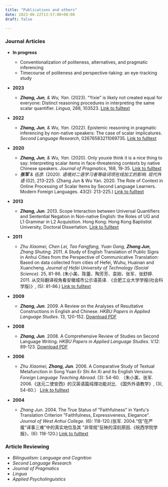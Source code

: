 ```yaml
---
title: "Publications and others"
date: 2023-06-22T13:57:00+08:00
draft: false
    
---
```


### Journal Articles   


* **In progress**   
  
   * Conventionalization of politeness, alternatives, and pragmatic inferencing    
   * Timecourse of politeness and perspective-taking: an eye-tracking study   <br>
   

* **2023**
    * *__Zhang, Jun__, & Wu, Yan.* (2023). “Yixie” is likely not created equal for everyone: Distinct reasoning procedures in interpreting the same scalar quantifier. *Lingua*, 288, 103523. [Link to fulltext](https://www.sciencedirect.com/science/article/abs/pii/S0024384123000475)

* **2022**
    * *__Zhang, Jun__, & Wu, Yan.* (2022). Epistemic reasoning in pragmatic inferencing by non-native speakers: The case of scalar implicatures. *Second Language Research*, 02676583211069735. [Link to fulltext](https://journals.sagepub.com/doi/abs/10.1177/02676583211069735)

* **2020**
    * *__Zhang, Jun__, & Wu, Yan.* (2020). Only youxie think it is a nice thing to say: Interpreting scalar items in face-threatening contexts by native Chinese speakers. *Journal of Pragmatics*, 168, 19-35. [Link to fulltext](https://www.sciencedirect.com/science/article/pii/S0378216620301442)
    * *__张军__ & 伍彦.* (2020). *语境对二语学习者等级词项在线加工的影响.* *现代外语* (02), 213-225. (Zhang Jun & Wu Yan. 2020. The Role of Context in Online Processing of Scalar Items by Second Language Learners. Modern Foreign Languages. 43(2): 213-225.) [Link to fulltext](https://kns.cnki.net/kcms/detail/Detail.aspx?dbname=CAPJLAST&filename=XDWY20200109005&v=)


* **2013**
   * *__Zhang, Jun__.* 2013. Scope Interaction between Universal Quantifiers and Sentential Negation in Non-native English: the Roles of UG and L1 Grammar in L2 Acquisition. Hong Kong: Hong Kong Baptistist University, Doctoral Dissertation. [Link to fulltext](https://scholars.hkbu.edu.hk/ws/portalfiles/portal/55011469/b37150108a.pdf)

* **2011**
    * *Zhu Xiaomei, Chen Lei, Tao Fangfang, Yuan Gang, __Zhang Jun__, Zhang Shuting.* 2011. A Study of English Translation of Public Signs in Anhui Cities from the Perspective of Communicative Translation: Based on data collected from cities of Hefei, Wuhu, Huainan and Xuancheng. *Journal of Hefei University of Technology (Social Science)*. 25, 81-86. (朱小美、陈蕾、陶芳芳、袁刚、张军、张舒婷. 2011. 从交际翻译视角看安徽城市公示语英译. 《合肥工业大学学报(社会科学版)》, (5): 81-86.) [Link to fulltext](https://www.cnki.com.cn/Article/CJFDTOTAL-HFGS201105015.htm)


* **2009**
    * *__Zhang, Jun__.* 2009. A Review on the Analyses of Resultative Constructions in English and Chinese. *HKBU Papers in Applied Language Studies*. 13, 120-152. [Download PDF](2009.pdf)

* **2008**
    * *__Zhang, Jun__.* 2008. A Comprehensive Review of Studies on Second Language Writing. *HKBU Papers in Applied Language Studies*. V.12: 89-123. [Download PDF](2008.pdf)

* **2006**
    * *Zhu Xiaomei, __Zhang, Jun__.* 2006. A Comparative Study of Textual Metafunction in Song Yuan Er Shi An Xi and Its English Versions. *Foreign Language Teaching Abroad*. (3): 54-60. （朱小美、张军. 2006.《送元二使安西》的汉英语篇纯理功能对比. 《国外外语教学》, (3), 54-60.） [Link to fulltext](https://www.cnki.com.cn/Article/CJFDTOTAL-GWJX200603011.htm)

* **2004**
    * *Zhang Jun.* 2004. The True Status of "Faithfulness" in Yanfu's Translation Criterion "Faithfulness, Expressiveness, Elegance". *Journal of West Anhui College*. (6): 118-120.(张军. 2004.“信”在严複“译事三难”中的真实地位及其 “非常规”反映的深刻原因.《皖西学院学报》，(6): 118-120.) [Link to fulltext](https://www.cnki.com.cn/Article/CJFDTOTAL-WXXB200406039.htm)

### Article Reviewing

* *Bilingualism: Language and Cognition*
* *Second Language Research*
* *Journal of Pragmatics*
* *Lingua* 
* *Applied Psycholinguistics*

